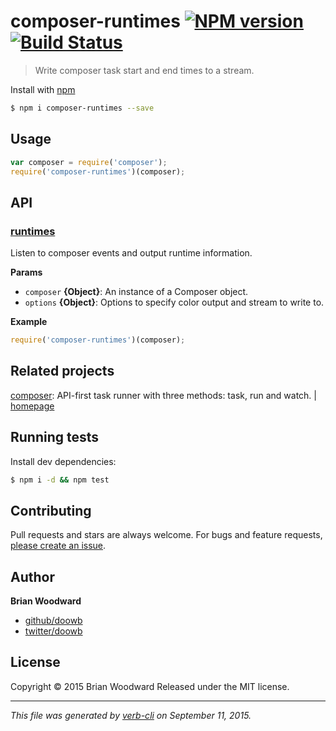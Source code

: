 # composer-runtimes [![NPM version](https://badge.fury.io/js/composer-runtimes.svg)](http://badge.fury.io/js/composer-runtimes)  [![Build Status](https://travis-ci.org/doowb/composer-runtimes.svg)](https://travis-ci.org/doowb/composer-runtimes)

> Write composer task start and end times to a stream.

Install with [npm](https://www.npmjs.com/)

```sh
$ npm i composer-runtimes --save
```

## Usage

```js
var composer = require('composer');
require('composer-runtimes')(composer);
```

## API

### [runtimes](index.js#L29)

Listen to composer events and output runtime information.

**Params**

* `composer` **{Object}**: An instance of a Composer object.
* `options` **{Object}**: Options to specify color output and stream to write to.

**Example**

```js
require('composer-runtimes')(composer);
```

## Related projects

[composer](https://www.npmjs.com/package/composer): API-first task runner with three methods: task, run and watch. | [homepage](https://github.com/jonschlinkert/composer)

## Running tests

Install dev dependencies:

```sh
$ npm i -d && npm test
```

## Contributing

Pull requests and stars are always welcome. For bugs and feature requests, [please create an issue](https://github.com/doowb/composer-runtimes/issues/new).

## Author

**Brian Woodward**

+ [github/doowb](https://github.com/doowb)
+ [twitter/doowb](http://twitter.com/doowb)

## License

Copyright © 2015 Brian Woodward
Released under the MIT license.

***

_This file was generated by [verb-cli](https://github.com/assemble/verb-cli) on September 11, 2015._
